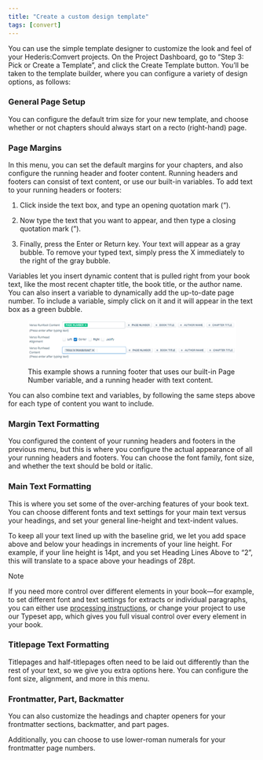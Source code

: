 ```yaml
---
title: "Create a custom design template"
tags: [convert]
---
```

 
<html><body><section data-type="chapter" class="hsecchapter" data-hederis-type="hsecchapter" id="convert-template-designer" data-pi-attrs="id: convert-template-designer; data-tags: convert;" role="doc-chapter" data-tags="convert" data-author-name=" " data-book-title=" " title="Create a custom design template"><p class="hblkp" data-hederis-type="hblkp" id="pBKu98bxu">You can use the simple template designer to customize the look and feel of your Hederis:Comvert projects. On the Project Dashboard, go to &#8220;Step 3: Pick or Create a Template&#8221;, and click the Create Template button. You&#8217;ll be taken to the template builder, where you can configure a variety of design options, as follows:</p><section class="hwprsubsection" data-hederis-type="hwprsubsection" id="pQJcLwxLN" data-type="subsection" title="General Page Setup"><h1 data-hederis-type="hblktitle" class="hblktitle" id="p5CZXkQyi">General Page Setup</h1><p class="hblkp" data-hederis-type="hblkp" id="pwxe1gdkE">You can configure the default trim size for your new template, and choose whether or not chapters should always start on a recto (right-hand) page.</p></section><section class="hwprsubsection" data-hederis-type="hwprsubsection" id="pyFp1aX5j" data-type="subsection" title="Page Margins"><h1 data-hederis-type="hblktitle" class="hblktitle" id="p0IgIlWUV">Page Margins</h1><p class="hblkp" data-hederis-type="hblkp" id="pmRf5nDzj">In this menu, you can set the default margins for your chapters, and also configure the running header and footer content. Running headers and footers can consist of text content, or use our built-in variables. To add text to your running headers or footers:</p><ol class="hwprnumlist" data-hederis-type="hwprnumlist" id="pESamPO7Q"><li class="hblkoli" data-hederis-type="hblkoli" id="li4j5OUjk7"><p class="hblkoli" data-hederis-type="hblklip" id="pDWIAldwH">Click inside the text box, and type an opening quotation mark (&#8220;).</p></li><li class="hblkoli" data-hederis-type="hblkoli" id="liF0NDL1T6"><p class="hblkoli" data-hederis-type="hblklip" id="p9ZqHyQcd">Now type the text that you want to appear, and then type a closing quotation mark (&#8221;).</p></li><li class="hblkoli" data-hederis-type="hblkoli" id="li9stVrljG"><p class="hblkoli" data-hederis-type="hblklip" id="pGKOUtLTI">Finally, press the Enter or Return key. Your text will appear as a gray bubble. To remove your typed text, simply press the X immediately to the right of the gray bubble.</p></li></ol><p class="hblkp" data-hederis-type="hblkp" id="pRvUNTniq">Variables let you insert dynamic content that is pulled right from your book text, like the most recent chapter title, the book title, or the author name. You can also insert a variable to dynamically add the up-to-date page number. To include a variable, simply click on it and it will appear in the text box as a green bubble.</p><figure class="hwprfig" data-hederis-type="hwprfig" id="p1Wj1YlvC"><img data-hederis-type="hblkimg" class="hblkimg" id="pKkrZSWTB" src="/images/runheadfoot.png" data-img-src="/images/runheadfoot.png"/><p class="hblkcaption" data-hederis-type="hblkcaption" id="pkXD2xnGR">This example shows a running footer that uses our built-in Page Number variable, and a running header with text content.</p></figure><p class="hblkp" data-hederis-type="hblkp" id="puCoK0Qa1">You can also combine text and variables, by following the same steps above for each type of content you want to include.</p></section><section class="hwprsubsection" data-hederis-type="hwprsubsection" id="pULZg8AsS" data-type="subsection" title="Margin Text Formatting"><h1 data-hederis-type="hblktitle" class="hblktitle" id="pR6R6x5q9">Margin Text Formatting</h1><p class="hblkp" data-hederis-type="hblkp" id="pVaMsdIVr">You configured the content of your running headers and footers in the previous menu, but this is where you configure the actual appearance of all your running headers and footers. You can choose the font family, font size, and whether the text should be bold or italic.</p></section><section class="hwprsubsection" data-hederis-type="hwprsubsection" id="p45KpevWs" data-type="subsection" title="Main Text Formatting"><h1 data-hederis-type="hblktitle" class="hblktitle" id="poIdLr2bX">Main Text Formatting</h1><p class="hblkp" data-hederis-type="hblkp" id="pvi5PzHhT">This is where you set some of the over-arching features of your book text. You can choose different fonts and text settings for your main text versus your headings, and set your general line-height and text-indent values.</p><p class="hblkp" data-hederis-type="hblkp" id="pmoVThDeI">To keep all your text lined up with the baseline grid, we let you add space above and below your headings in increments of your line height. For example, if your line height is 14pt, and you set Heading Lines Above to &#8220;2&#8221;, this will translate to a space above your headings of 28pt. </p><aside class="hwprbox box" data-hederis-type="hwprbox" id="pDFIq7Ahc" data-type="sidebar"><p class="hblktype" data-hederis-type="hblktype" id="p5Ce2IMeP">Note</p><p class="hblkp" data-hederis-type="hblkp" id="pgji9ZiZ7">If you need more control over different elements in your book&#8212;for example, to set different font and text settings for extracts or individual paragraphs, you can either use <a href="{% link _docs/custom-design.md %}" class="hspana" data-hederis-type="hspana" id="prum9RqIi">processing instructions</a>, or change your project to use our Typeset app, which gives you full visual control over every element in your book.</p></aside></section><section class="hwprsubsection" data-hederis-type="hwprsubsection" id="pkc2g8pEY" data-type="subsection" title="Titlepage Text Formatting"><h1 data-hederis-type="hblktitle" class="hblktitle" id="pXqrmLzJd">Titlepage Text Formatting</h1><p class="hblkp" data-hederis-type="hblkp" id="p1qxicOIj">Titlepages and half-titlepages often need to be laid out differently than the rest of your text, so we give you extra options here. You can configure the font size, alignment, and more in this menu.</p></section><section class="hwprsubsection" data-hederis-type="hwprsubsection" id="p0utj8cB0" data-type="subsection" title="Frontmatter, Part, Backmatter"><h1 data-hederis-type="hblktitle" class="hblktitle" id="p33aDvEyF">Frontmatter, Part, Backmatter</h1><p class="hblkp" data-hederis-type="hblkp" id="p1B0dhWZD">You can also customize the headings and chapter openers for your frontmatter sections, backmatter, and part pages.</p><p class="hblkp" data-hederis-type="hblkp" id="p6uTNCBF0">Additionally, you can choose to use lower-roman numerals for your frontmatter page numbers.</p></section></section></body></html>
